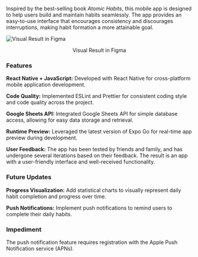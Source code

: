 Inspired by the best-selling book _Atomic Habits_, this mobile app is designed to help users build and maintain habits seamlessly. The app provides an easy-to-use interface that encourages consistency and discourages interruptions, making habit formation a more attainable goal.

![Visual Result in Figma](https://github.com/user-attachments/assets/28276d30-7125-4ebe-9178-4e99ec7f8d6b)

<p align=center>Visual Result in Figma

### Features

**React Native + JavaScript:** Developed with React Native for cross-platform mobile application development.

**Code Quality:** Implemented ESLint and Prettier for consistent coding style and code quality across the project.

**Google Sheets API:** Integrated Google Sheets API for simple database access, allowing for easy data storage and retrieval.

**Runtime Preview:** Leveraged the latest version of Expo Go for real-time app preview during development.

**User Feedback:** The app has been tested by friends and family, and has undergone several iterations based on their feedback. The result is an app with a user-friendly interface and well-received functionality.

### Future Updates

**Progress Visualization:** Add statistical charts to visually represent daily habit completion and progress over time.

**Push Notifications:** Implement push notifications to remind users to complete their daily habits.

### Impediment

The push notification feature requires registration with the Apple Push Notification service (APNs).
